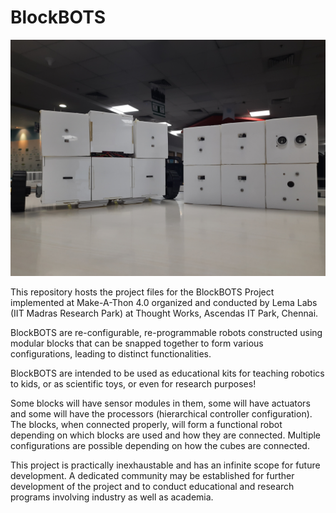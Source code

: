 # BlockBOTS

![Prototype](Prototype.jpg)

This repository hosts the project files for the BlockBOTS Project implemented at Make-A-Thon 4.0 organized and conducted by Lema Labs (IIT Madras Research Park) at Thought Works, Ascendas IT Park, Chennai.

BlockBOTS are re-configurable, re-programmable robots constructed using modular blocks that can be snapped together to form various configurations, leading to distinct functionalities.

BlockBOTS are intended to be used as educational kits for teaching robotics to kids, or as scientific toys, or even for research purposes!

Some blocks will have sensor modules in them, some will have actuators and some will have the processors (hierarchical controller configuration). The blocks, when connected properly, will form a functional robot depending on which blocks are used and how they are connected. Multiple configurations are possible depending on how the cubes are connected.

This project is practically inexhaustable and has an infinite scope for future development. A dedicated community may be established for further development of the project and to conduct educational and research programs involving industry as well as academia.
